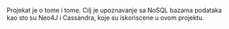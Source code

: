 Projekat je o tome i tome. Cilj je upoznavanje sa NoSQL bazama podataka kao sto su Neo4J i Cassandra, koje su iskoriscene u ovom projektu.
